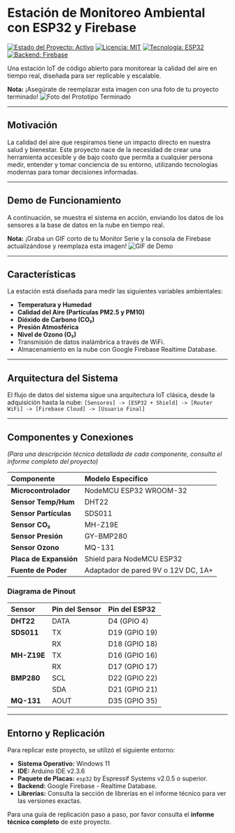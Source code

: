# Estación de Monitoreo Ambiental con ESP32 y Firebase
[![Estado del Proyecto: Activo](https://img.shields.io/badge/estado-activo-success.svg)](https://github.com/NicolasFluxa/Proyecto-Monitor-Ambiental) 
[![Licencia: MIT](https://img.shields.io/badge/Licencia-MIT-yellow.svg)](https://github.com/NicolasFluxa/Proyecto-Monitor-Ambiental/blob/main/LICENSE)
[![Tecnología: ESP32](https://img.shields.io/badge/plataforma-ESP32-blue.svg)](https://www.espressif.com/en/products/socs/esp32)
[![Backend: Firebase](https://img.shields.io/badge/backend-Firebase-orange.svg)](https://firebase.google.com/)

Una estación IoT de código abierto para monitorear la calidad del aire en tiempo real, diseñada para ser replicable y escalable.

**Nota:** ¡Asegúrate de reemplazar esta imagen con una foto de tu proyecto terminado!
![Foto del Prototipo Terminado](fotos/mi_estacion.jpg)

---
## Motivación
La calidad del aire que respiramos tiene un impacto directo en nuestra salud y bienestar. Este proyecto nace de la necesidad de crear una herramienta accesible y de bajo costo que permita a cualquier persona medir, entender y tomar conciencia de su entorno, utilizando tecnologías modernas para tomar decisiones informadas.

---
## Demo de Funcionamiento
A continuación, se muestra el sistema en acción, enviando los datos de los sensores a la base de datos en la nube en tiempo real.

**Nota:** ¡Graba un GIF corto de tu Monitor Serie y la consola de Firebase actualizándose y reemplaza esta imagen!
![GIF de Demo](fotos/demo_firebase.gif)

---
## Características
La estación está diseñada para medir las siguientes variables ambientales:
* **Temperatura y Humedad**
* **Calidad del Aire (Partículas PM2.5 y PM10)**
* **Dióxido de Carbono (CO₂)**
* **Presión Atmosférica**
* **Nivel de Ozono (O₃)**
* Transmisión de datos inalámbrica a través de WiFi.
* Almacenamiento en la nube con Google Firebase Realtime Database.

---
## Arquitectura del Sistema
El flujo de datos del sistema sigue una arquitectura IoT clásica, desde la adquisición hasta la nube:
`[Sensores] -> [ESP32 + Shield] -> [Router WiFi] -> [Firebase Cloud] -> [Usuario Final]`

---
## Componentes y Conexiones
*(Para una descripción técnica detallada de cada componente, consulta el informe completo del proyecto)*

| Componente             | Modelo Específico                               |
| :--------------------- | :---------------------------------------------- |
| **Microcontrolador** | NodeMCU ESP32 WROOM-32                          |
| **Sensor Temp/Hum** | DHT22                                           |
| **Sensor Partículas** | SDS011                                          |
| **Sensor CO₂** | MH-Z19E                                         |
| **Sensor Presión** | GY-BMP280                                       |
| **Sensor Ozono** | MQ-131                                          |
| **Placa de Expansión** | Shield para NodeMCU ESP32                       |
| **Fuente de Poder** | Adaptador de pared 9V o 12V DC, 1A+             |

### Diagrama de Pinout
| Sensor      | Pin del Sensor | Pin del ESP32 |
| :---------- | :------------- | :------------ |
| **DHT22** | DATA           | D4 (GPIO 4)   |
| **SDS011** | TX             | D19 (GPIO 19) |
|             | RX             | D18 (GPIO 18) |
| **MH-Z19E** | TX             | D16 (GPIO 16) |
|             | RX             | D17 (GPIO 17) |
| **BMP280** | SCL            | D22 (GPIO 22) |
|             | SDA            | D21 (GPIO 21) |
| **MQ-131** | AOUT           | D35 (GPIO 35) |

---
## Entorno y Replicación
Para replicar este proyecto, se utilizó el siguiente entorno:
* **Sistema Operativo:** Windows 11
* **IDE:** Arduino IDE v2.3.6
* **Paquete de Placas:** `esp32` by Espressif Systems v2.0.5 o superior.
* **Backend:** Google Firebase - Realtime Database.
* **Librerías:** Consulta la sección de librerías en el informe técnico para ver las versiones exactas.

Para una guía de replicación paso a paso, por favor consulta el **informe técnico completo** de este proyecto.
